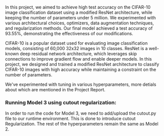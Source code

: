 
In this project, we aimed to achieve high test accuracy on the CIFAR-10 image classification dataset using a modified ResNet architecture, while keeping the number of parameters under 5 million. We experimented with various architectural choices, optimizers, data augmentation techniques, and regularization methods. Our final model achieved a test accuracy of 93.55%, demonstrating the effectiveness of our modifications.

CIFAR-10 is a popular dataset used for evaluating image classification models, consisting of 60,000 32x32 images in 10 classes. ResNet is a well-known deep residual network architecture, which leverages skip connections to improve gradient flow and enable deeper models. In this project, we designed and trained a modified ResNet architecture to classify CIFAR-10 images with high accuracy while maintaining a constraint on the number of parameters.

We've experimented with tuning in various hyperparameters, more detials about which are mentioned in the Project Report.

### Running Model 3 using cutout regularization:
In order to run the code for Model 3, we need to add/upload the cutout.py file to our runtime environment. This is done to introduce cutout Regularization. The rest of the hyperparameters remain the same as Model 2.
